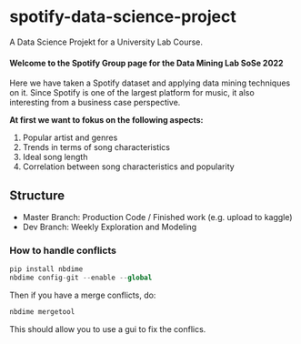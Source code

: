 # spotify-data-science-project
A Data Science Projekt for a University Lab Course.

#### Welcome to the Spotify Group page for the Data Mining Lab SoSe 2022

Here we have taken a Spotify dataset and applying data mining techniques on it. Since Spotify is one of the largest platform for music, it also interesting from a business case perspective.

**At first we want to fokus on the following aspects:**

1. Popular artist and genres
2. Trends in terms of song characteristics
3. Ideal song length
4. Correlation between song characteristics and popularity

## Structure

- Master Branch: Production Code / Finished work (e.g. upload to kaggle)
- Dev Branch: Weekly Exploration and Modeling

### How to handle conflicts

```python
pip install nbdime
nbdime config-git --enable --global
```

Then if you have a merge conflicts, do:

```python
nbdime mergetool
```

This should allow you to use a gui to fix the conflics.
